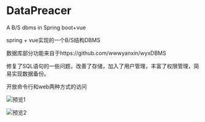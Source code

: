 # DataPreacer
A B/S dbms in Spring boot+vue

spring + vue实现的一个B/S结构DBMS

数据库部分功能来自于https://github.com/wwwyanxin/wyxDBMS

修复了SQL语句的一些问题，改善了存储，加入了用户管理，丰富了权限管理，简易实现数据备份。

开放命令行和web两种方式的访问

![预览1](https://andrmapper.cn/assets/images/dbms1.JPG)

![预览2](https://andrmapper.cn/assets/images/dbms2.JPG)
